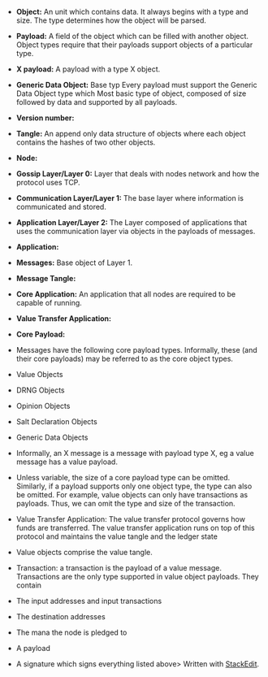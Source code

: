 


 - **Object:** An unit which contains data. It always begins with a type  and size. The type determines how the object will be parsed.
    
- **Payload:** A field of the object which can be filled with another object. Object types require that their payloads support objects of a particular type. 

- **X payload:** A payload with a type X object.
    
- **Generic Data Object:** Base typ  Every payload must support the Generic Data Object type which Most basic type of object, composed of size followed by data and supported by all payloads. 
    
- **Version number:**
    
-  **Tangle:** An append only data structure of objects where each object contains the hashes of two other objects.

- **Node:**
    
-   **Gossip Layer/Layer 0:** Layer that deals with nodes network and how the protocol uses TCP.
    
-   **Communication Layer/Layer 1:** The base layer where information is communicated and stored.
    
-   **Application Layer/Layer 2:** The Layer composed of applications that uses the communication layer via objects in the payloads of messages.
- **Application:**

-   **Messages:** Base object of Layer 1.
    
-   **Message Tangle:** 
    
- **Core Application:** An application that all nodes are required to be capable of running.
    
- **Value Transfer Application:**
    
- **Core Payload:** 
    

-   Messages have the following core payload types. Informally, these (and their core payloads) may be referred to as the core object types.
    

-   Value Objects
    
-   DRNG Objects
    
-   Opinion Objects
    
-   Salt Declaration Objects
    
-   Generic Data Objects
    

-   Informally, an X message is a message with payload type X, eg a value message has a value payload.
    
-   Unless variable, the size of a core payload type can be omitted. Similarly, if a payload supports only one object type, the type can also be omitted. For example, value objects can only have transactions as payloads. Thus, we can omit the type and size of the transaction.
    

-   Value Transfer Application: The value transfer protocol governs how funds are transferred. The value transfer application runs on top of this protocol and maintains the value tangle and the ledger state
    

-   Value objects comprise the value tangle.
    
-   Transaction: a transaction is the payload of a value message. Transactions are the only type supported in value object payloads. They contain
    

-   The input addresses and input transactions
    
-   The destination addresses
    
-   The mana the node is pledged to
    
-   A payload
    
-   A signature which signs everything listed above> Written with [StackEdit](https://stackedit.io/).
<!--stackedit_data:
eyJoaXN0b3J5IjpbLTE5Nzg5NzAyMywyMDkzMzk2MzMsMTI2NT
U5Nzg0OCwyNDA0MTkzOSwxMDQxMzk4NTkwXX0=
-->